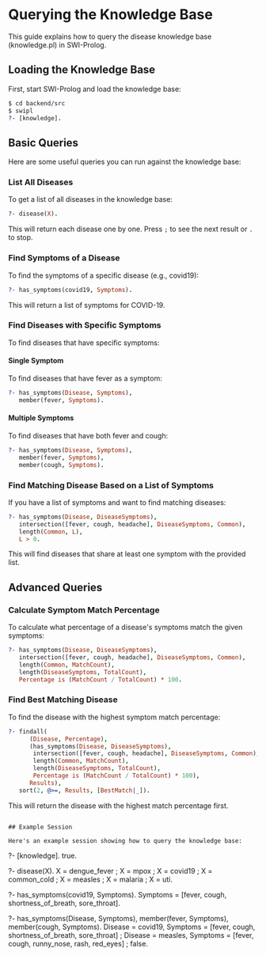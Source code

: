 # Querying the Knowledge Base

This guide explains how to query the disease knowledge base (knowledge.pl) in SWI-Prolog.

## Loading the Knowledge Base

First, start SWI-Prolog and load the knowledge base:

```prolog
$ cd backend/src
$ swipl
?- [knowledge].
```

## Basic Queries

Here are some useful queries you can run against the knowledge base:

### List All Diseases

To get a list of all diseases in the knowledge base:

```prolog
?- disease(X).
```

This will return each disease one by one. Press `;` to see the next result or `.` to stop.

### Find Symptoms of a Disease

To find the symptoms of a specific disease (e.g., covid19):

```prolog
?- has_symptoms(covid19, Symptoms).
```

This will return a list of symptoms for COVID-19.

### Find Diseases with Specific Symptoms

To find diseases that have specific symptoms:

#### Single Symptom

To find diseases that have fever as a symptom:

```prolog
?- has_symptoms(Disease, Symptoms), 
   member(fever, Symptoms).
```

#### Multiple Symptoms

To find diseases that have both fever and cough:

```prolog
?- has_symptoms(Disease, Symptoms), 
   member(fever, Symptoms), 
   member(cough, Symptoms).
```

### Find Matching Disease Based on a List of Symptoms

If you have a list of symptoms and want to find matching diseases:

```prolog
?- has_symptoms(Disease, DiseaseSymptoms),
   intersection([fever, cough, headache], DiseaseSymptoms, Common),
   length(Common, L),
   L > 0.
```

This will find diseases that share at least one symptom with the provided list.

## Advanced Queries

### Calculate Symptom Match Percentage

To calculate what percentage of a disease's symptoms match the given symptoms:

```prolog
?- has_symptoms(Disease, DiseaseSymptoms),
   intersection([fever, cough, headache], DiseaseSymptoms, Common),
   length(Common, MatchCount),
   length(DiseaseSymptoms, TotalCount),
   Percentage is (MatchCount / TotalCount) * 100.
```

### Find Best Matching Disease

To find the disease with the highest symptom match percentage:

```prolog
?- findall(
      (Disease, Percentage),
      (has_symptoms(Disease, DiseaseSymptoms),
       intersection([fever, cough, headache], DiseaseSymptoms, Common),
       length(Common, MatchCount),
       length(DiseaseSymptoms, TotalCount),
       Percentage is (MatchCount / TotalCount) * 100),
      Results),
   sort(2, @>=, Results, [BestMatch|_]).
```

This will return the disease with the highest match percentage first.
```

## Example Session

Here's an example session showing how to query the knowledge base:

```
?- [knowledge].
true.

?- disease(X).
X = dengue_fever ;
X = mpox ;
X = covid19 ;
X = common_cold ;
X = measles ;
X = malaria ;
X = uti.

?- has_symptoms(covid19, Symptoms).
Symptoms = [fever, cough, shortness_of_breath, sore_throat].

?- has_symptoms(Disease, Symptoms), member(fever, Symptoms), member(cough, Symptoms).
Disease = covid19,
Symptoms = [fever, cough, shortness_of_breath, sore_throat] ;
Disease = measles,
Symptoms = [fever, cough, runny_nose, rash, red_eyes] ;
false.
